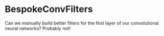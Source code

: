# BespokeConvFilters

Can we manually build better filters for the first layer of our convolutional neural networks? Probably not!
